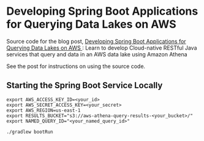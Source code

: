 # Developing Spring Boot Applications for Querying Data Lakes on AWS

Source code for the blog post, [Developing Spring Boot Applications for Querying Data Lakes on AWS
](https://garystafford.medium.com/developing-spring-boot-applications-for-querying-data-lakes-on-aws-eeefa298741): Learn to develop Cloud-native RESTful Java services that query and data in an AWS data lake using Amazon Athena

See the post for instructions on using the source code.

## Starting the Spring Boot Service Locally

```shell
export AWS_ACCESS_KEY_ID=<your_id>
export AWS_SECRET_ACCESS_KEY=<your_secret>
export AWS_REGION=us-east-1
export RESULTS_BUCKET="s3://aws-athena-query-results-<your_bucket>/"
export NAMED_QUERY_ID="<your_named_query_id>"

./gradlew bootRun
```
